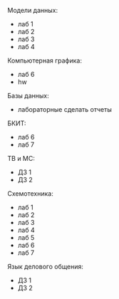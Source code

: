 Модели данных:
- лаб 1
- лаб 2
- лаб 3
- лаб 4

Компьютерная графика:
- лаб 6
- hw

Базы данных:
- лабораторные сделать отчеты

БКИТ:
- лаб 6
- лаб 7

ТВ и МС:
- ДЗ 1
- ДЗ 2

Схемотехника:
- лаб 1
- лаб 2
- лаб 3
- лаб 4
- лаб 5
- лаб 6
- лаб 7

Язык делового общения:
- ДЗ 1
- ДЗ 2
